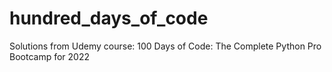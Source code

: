 # hundred_days_of_code
Solutions from Udemy course: 100 Days of Code: The Complete Python Pro Bootcamp for 2022
